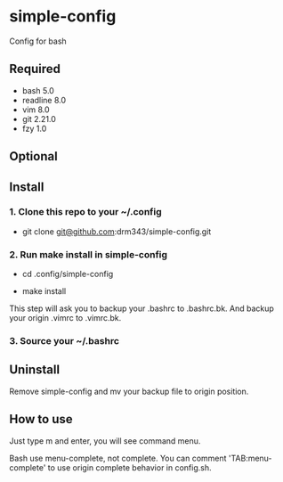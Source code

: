 # simple-config
Config for bash

## Required

* bash 5.0
* readline 8.0
* vim 8.0
* git 2.21.0
* fzy 1.0

## Optional

## Install

### 1. Clone this repo to your ~/.config

* git clone git@github.com:drm343/simple-config.git


### 2. Run make install in simple-config

* cd .config/simple-config

* make install

This step will ask you to backup your .bashrc to .bashrc.bk.
And backup your origin .vimrc to .vimrc.bk.


### 3. Source your ~/.bashrc


## Uninstall

Remove simple-config and mv your backup file to origin position.

## How to use

Just type m and enter, you will see command menu.

Bash use menu-complete, not complete. You can comment 'TAB:menu-complete' to use origin complete behavior in config.sh.
